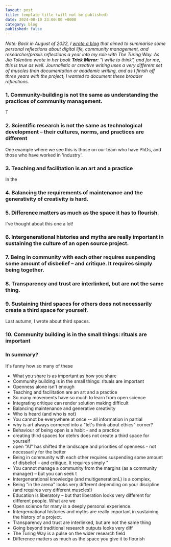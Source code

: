 ```yaml
---
layout: post
title: template title (will not be published)
date: 2024-08-10 23:00:00 +0000
category: blog
published: false
---
```


_Note: Back in August of 2022, I [wrote a blog]() that aimed to summarise some personal reflections about digital life, community management, and researcher/praxis reflections a year into my role with The Turing Way. As Jia Tolentino wrote in her book **Trick Mirror**: "I write to think", and for me, this is true as well. Journalistic or creative writing uses a very different set of muscles than documentation or academic writing, and as I finish off three years with the project, I wanted to document these broader reflections._

### 1. Community-building is not the same as understanding  the practices of community management.

T

### 2. Scientific research is not the same as technological development – their cultures, norms, and practices are different

One example where we see this is those on our team who have PhDs, and those who have worked in 'industry'. 

### 3. Teaching and facilitation is an art and a practice 

In the 

### 4. Balancing the requirements of maintenance and the generativity of creativity is hard.



### 5. Difference matters as much as the space it has to flourish.

I've thought about this one a lot!
### 6. Intergenerational histories and myths are really important in sustaining the culture of an open source project. 



### 7. Being in community with each other requires suspending some amount of disbelief – and critique. It requires simply being together.


### 8. Transparency and trust are interlinked, but are not the same thing.

### 9. Sustaining third spaces for others does not necessarily create a third space for yourself.

Last autumn, I wrote about third spaces. 

### 10. Community building is in the small things: rituals are important

###

### In summary?

It's funny how so many of these


- What you share is as important as how you share
- Community building is in the small things: rituals are important
- Openness alone isn't enough
- Teaching and facilitation are an art and a practice
- So many movements have so much to learn from open science
- Integrating critique can render solution making difficult
- Balancing maintenance and generative creativity
- Who is heard (and who is not) 
- You cannot be everywhere at once -- all information in partial
- why is art always cornered into a "let's think about ethics" corner?
- Behaviour of being open is a habit - and a practice
- creating third spaces for otehrs does not create a third space for yourself
- open "AI" has shifted the landscape and priorities of openness - not necessarily for the better
- Being in community with each other requires suspending some amount of disbelief – and critique. It requires simply "
- You cannot manage a community from the margins (as a community manager) – but you can seek t
- Intergenerational knowledge (and multigenerationL) is a complex, 
- Being "in the arena" looks very different depending on your discipline (and requires very different muscles!)
- Education is liberatory – but that liberation looks very different for different people. What are we 
- Open science for many is a deeply personal experience. 
- Intergernational histories and myths are really important in sustaining the history of a project. 
- Transparency and trust are interlinked, but are not the same thing
- Going beyond traditional research outputs looks very diff
- The Turing Way is a pulse on the wider research field
- Difference matters as much as the space you give it to flourish